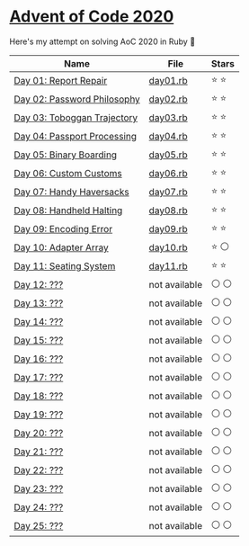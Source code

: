 # [Advent of Code 2020](https://adventofcode.com/2020)

Here's my attempt on solving AoC 2020 in Ruby :christmas_tree:

|Name|File|Stars|
|---|---|---|
|[Day 01: Report Repair](https://adventofcode.com/2020/day/1)|[day01.rb](/day01.rb)|:star: :star:|
|[Day 02: Password Philosophy](https://adventofcode.com/2020/day/2)|[day02.rb](/day02.rb)|:star: :star:|
|[Day 03: Toboggan Trajectory](https://adventofcode.com/2020/day/3)|[day03.rb](/day03.rb)|:star: :star:|
|[Day 04: Passport Processing](https://adventofcode.com/2020/day/4)|[day04.rb](/day04.rb)|:star: :star:|
|[Day 05: Binary Boarding](https://adventofcode.com/2020/day/5)|[day05.rb](/day05.rb)|:star: :star:|
|[Day 06: Custom Customs](https://adventofcode.com/2020/day/6)|[day06.rb](/day06.rb)|:star: :star:|
|[Day 07: Handy Haversacks](https://adventofcode.com/2020/day/7)|[day07.rb](/day07.rb)|:star: :star:|
|[Day 08: Handheld Halting](https://adventofcode.com/2020/day/8)|[day08.rb](/day08.rb)|:star: :star:|
|[Day 09: Encoding Error](https://adventofcode.com/2020/day/9)|[day09.rb](/day09.rb)|:star: :star:|
|[Day 10: Adapter Array](https://adventofcode.com/2020/day/10)|[day10.rb](/day10.rb)|:star: :white_circle:|
|[Day 11: Seating System](https://adventofcode.com/2020/day/11)|[day11.rb](/day11.rb)|:star: :star:|
|[Day 12: ???](https://adventofcode.com/2020/day/12)|not available|:white_circle: :white_circle:|
|[Day 13: ???](https://adventofcode.com/2020/day/13)|not available|:white_circle: :white_circle:|
|[Day 14: ???](https://adventofcode.com/2020/day/14)|not available|:white_circle: :white_circle:|
|[Day 15: ???](https://adventofcode.com/2020/day/15)|not available|:white_circle: :white_circle:|
|[Day 16: ???](https://adventofcode.com/2020/day/16)|not available|:white_circle: :white_circle:|
|[Day 17: ???](https://adventofcode.com/2020/day/17)|not available|:white_circle: :white_circle:|
|[Day 18: ???](https://adventofcode.com/2020/day/18)|not available|:white_circle: :white_circle:|
|[Day 19: ???](https://adventofcode.com/2020/day/19)|not available|:white_circle: :white_circle:|
|[Day 20: ???](https://adventofcode.com/2020/day/20)|not available|:white_circle: :white_circle:|
|[Day 21: ???](https://adventofcode.com/2020/day/21)|not available|:white_circle: :white_circle:|
|[Day 22: ???](https://adventofcode.com/2020/day/22)|not available|:white_circle: :white_circle:|
|[Day 23: ???](https://adventofcode.com/2020/day/23)|not available|:white_circle: :white_circle:|
|[Day 24: ???](https://adventofcode.com/2020/day/24)|not available|:white_circle: :white_circle:|
|[Day 25: ???](https://adventofcode.com/2020/day/25)|not available|:white_circle: :white_circle:|
